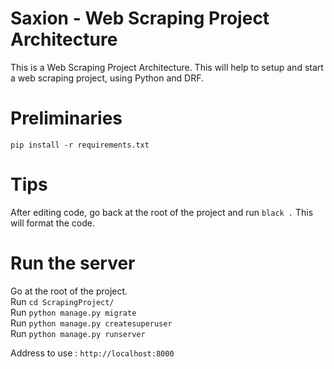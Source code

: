 # Saxion - Web Scraping Project Architecture
This is a Web Scraping Project Architecture.
This will help to setup and start a web scraping project, using Python and DRF.

# Preliminaries
`pip install -r requirements.txt`

# Tips
After editing code, go back at the root of the project and run `black .`
This will format the code.

# Run the server
Go at the root of the project.<br>
Run `cd ScrapingProject/`<br>
Run `python manage.py migrate`<br>
Run `python manage.py createsuperuser`<br>
Run `python manage.py runserver`

Address to use : `http://localhost:8000`